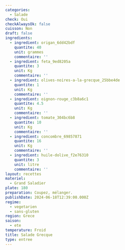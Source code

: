 ```yaml
---
categories:
  - Salade
check: Oui
checkAlwaysOk: false
cuisson: Non
draft: false
ingredients:
  - ingredient: origan_6dd42bdf
    quantite: 40
    unit: grammes
    commentaire: ''
  - ingredient: feta_9ed8205a
    quantite: 3
    unit: Kg
    commentaire: ''
  - ingredient: olives-noires-a-la-grecque_25bbe4de
    quantite: 1
    unit: Kg
    commentaire: ''
  - ingredient: oignon-rouge_c3b8a6c1
    quantite: 4.5
    unit: Kg
    commentaire: ''
  - ingredient: tomate_304bc6b8
    quantite: 10
    unit: Kg
    commentaire: ''
  - ingredient: concombre_69857871
    quantite: 16
    unit: Kg
    commentaire: ''
  - ingredient: huile-dolive_f2e76310
    quantite: 3
    unit: litre
    commentaire: ''
layout: recettes
materiel:
  - Grand Saladier
plate: 180
preparation: Coupez, mélanger.
publishDate: 2024-06-18T12:39:00.000Z
regime:
  - vegetarien
  - sans-gluten
region: Grece
saison:
  - ete
temperature: Froid
title: Salade Grecque
type: entree
---
```

